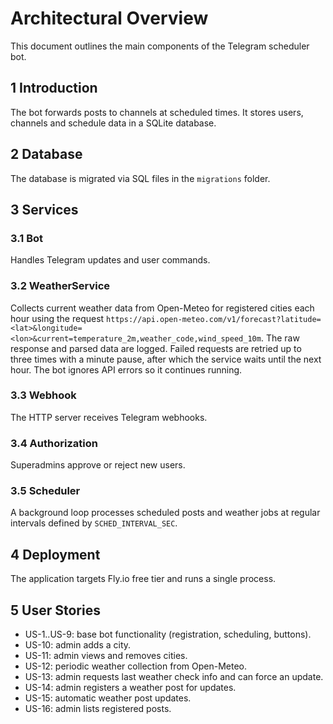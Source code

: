 # Architectural Overview

This document outlines the main components of the Telegram scheduler bot.

## 1 Introduction
The bot forwards posts to channels at scheduled times. It stores users, channels and schedule data in a SQLite database.

## 2 Database
The database is migrated via SQL files in the `migrations` folder.

## 3 Services
### 3.1 Bot
Handles Telegram updates and user commands.

### 3.2 WeatherService

Collects current weather data from Open-Meteo for registered cities each hour using the request `https://api.open-meteo.com/v1/forecast?latitude=<lat>&longitude=<lon>&current=temperature_2m,weather_code,wind_speed_10m`. The raw response and parsed data are logged. Failed requests are retried up to three times with a minute pause, after which the service waits until the next hour. The bot ignores API errors so it continues running.


### 3.3 Webhook
The HTTP server receives Telegram webhooks.

### 3.4 Authorization
Superadmins approve or reject new users.

### 3.5 Scheduler
A background loop processes scheduled posts and weather jobs at regular intervals defined by `SCHED_INTERVAL_SEC`.

## 4 Deployment
The application targets Fly.io free tier and runs a single process.

## 5 User Stories
- US-1..US-9: base bot functionality (registration, scheduling, buttons).
- US-10: admin adds a city.
- US-11: admin views and removes cities.
- US-12: periodic weather collection from Open-Meteo.
- US-13: admin requests last weather check info and can force an update.
- US-14: admin registers a weather post for updates.
- US-15: automatic weather post updates.
- US-16: admin lists registered posts.
